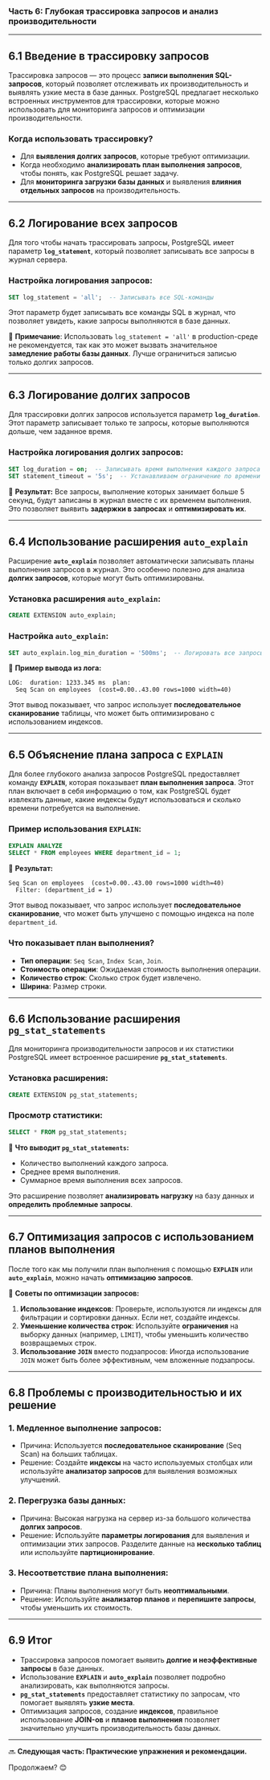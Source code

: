 ### **Часть 6: Глубокая трассировка запросов и анализ производительности**

---

## **6.1 Введение в трассировку запросов**

Трассировка запросов — это процесс **записи выполнения SQL-запросов**, который позволяет отслеживать их производительность и выявлять узкие места в базе данных. PostgreSQL предлагает несколько встроенных инструментов для трассировки, которые можно использовать для мониторинга запросов и оптимизации производительности.

### **Когда использовать трассировку?**

- Для **выявления долгих запросов**, которые требуют оптимизации.
- Когда необходимо **анализировать план выполнения запросов**, чтобы понять, как PostgreSQL решает задачу.
- Для **мониторинга загрузки базы данных** и выявления **влияния отдельных запросов** на производительность.

---

## **6.2 Логирование всех запросов**

Для того чтобы начать трассировать запросы, PostgreSQL имеет параметр **`log_statement`**, который позволяет записывать все запросы в журнал сервера.

### **Настройка логирования запросов:**

```sql
SET log_statement = 'all';  -- Записывать все SQL-команды
```

Этот параметр будет записывать все команды SQL в журнал, что позволяет увидеть, какие запросы выполняются в базе данных.

📌 **Примечание**: Использовать `log_statement = 'all'` в production-среде не рекомендуется, так как это может вызвать значительное **замедление работы базы данных**. Лучше ограничиться записью только долгих запросов.

---

## **6.3 Логирование долгих запросов**

Для трассировки долгих запросов используется параметр **`log_duration`**. Этот параметр записывает только те запросы, которые выполняются дольше, чем заданное время.

### **Настройка логирования долгих запросов:**

```sql
SET log_duration = on;  -- Записывать время выполнения каждого запроса
SET statement_timeout = '5s';  -- Устанавливаем ограничение по времени на выполнение запросов
```

📌 **Результат:** Все запросы, выполнение которых занимает больше 5 секунд, будут записаны в журнал вместе с их временем выполнения. Это позволяет выявить **задержки в запросах** и **оптимизировать их**.

---

## **6.4 Использование расширения `auto_explain`**

Расширение **`auto_explain`** позволяет автоматически записывать планы выполнения запросов в журнал. Это особенно полезно для анализа **долгих запросов**, которые могут быть оптимизированы.

### **Установка расширения `auto_explain`:**

```sql
CREATE EXTENSION auto_explain;
```

### **Настройка `auto_explain`:**

```sql
SET auto_explain.log_min_duration = '500ms';  -- Логировать все запросы, которые выполняются дольше 500 мс
```

📌 **Пример вывода из лога:**

```
LOG:  duration: 1233.345 ms  plan:
  Seq Scan on employees  (cost=0.00..43.00 rows=1000 width=40)
```

Этот вывод показывает, что запрос использует **последовательное сканирование** таблицы, что может быть оптимизировано с использованием индексов.

---

## **6.5 Объяснение плана запроса с `EXPLAIN`**

Для более глубокого анализа запросов PostgreSQL предоставляет команду **`EXPLAIN`**, которая показывает **план выполнения запроса**. Этот план включает в себя информацию о том, как PostgreSQL будет извлекать данные, какие индексы будут использоваться и сколько времени потребуется на выполнение.

### **Пример использования `EXPLAIN`:**

```sql
EXPLAIN ANALYZE
SELECT * FROM employees WHERE department_id = 1;
```

📌 **Результат:**

```
Seq Scan on employees  (cost=0.00..43.00 rows=1000 width=40)
  Filter: (department_id = 1)
```

Этот вывод показывает, что запрос использует **последовательное сканирование**, что может быть улучшено с помощью индекса на поле `department_id`.

### **Что показывает план выполнения?**

- **Тип операции**: `Seq Scan`, `Index Scan`, `Join`.
- **Стоимость операции**: Ожидаемая стоимость выполнения операции.
- **Количество строк**: Сколько строк будет извлечено.
- **Ширина**: Размер строки.

---

## **6.6 Использование расширения `pg_stat_statements`**

Для мониторинга производительности запросов и их статистики PostgreSQL имеет встроенное расширение **`pg_stat_statements`**.

### **Установка расширения:**

```sql
CREATE EXTENSION pg_stat_statements;
```

### **Просмотр статистики:**

```sql
SELECT * FROM pg_stat_statements;
```

📌 **Что выводит `pg_stat_statements`:**

- Количество выполнений каждого запроса.
- Среднее время выполнения.
- Суммарное время выполнения всех запросов.

Это расширение позволяет **анализировать нагрузку** на базу данных и **определить проблемные запросы**.

---

## **6.7 Оптимизация запросов с использованием планов выполнения**

После того как мы получили план выполнения с помощью **`EXPLAIN`** или **`auto_explain`**, можно начать **оптимизацию запросов**.

📌 **Советы по оптимизации запросов:**

1. **Использование индексов**: Проверьте, используются ли индексы для фильтрации и сортировки данных. Если нет, создайте индексы.
2. **Уменьшение количества строк**: Используйте **ограничения** на выборку данных (например, `LIMIT`), чтобы уменьшить количество возвращаемых строк.
3. **Использование `JOIN`** вместо подзапросов: Иногда использование `JOIN` может быть более эффективным, чем вложенные подзапросы.

---

## **6.8 Проблемы с производительностью и их решение**

### **1. Медленное выполнение запросов:**

- Причина: Используется **последовательное сканирование** (Seq Scan) на больших таблицах.
- Решение: Создайте **индексы** на часто используемых столбцах или используйте **анализатор запросов** для выявления возможных улучшений.

### **2. Перегрузка базы данных**:

- Причина: Высокая нагрузка на сервер из-за большого количества **долгих запросов**.
- Решение: Используйте **параметры логирования** для выявления и оптимизации этих запросов. Разделите данные на **несколько таблиц** или используйте **партиционирование**.

### **3. Несоответствие плана выполнения**:

- Причина: Планы выполнения могут быть **неоптимальными**.
- Решение: Используйте **анализатор планов** и **перепишите запросы**, чтобы уменьшить их стоимость.

---

## **6.9 Итог**

- Трассировка запросов помогает выявить **долгие и неэффективные запросы** в базе данных.
- Использование **`EXPLAIN`** и **`auto_explain`** позволяет подробно анализировать, как выполняются запросы.
- **`pg_stat_statements`** предоставляет статистику по запросам, что помогает выявлять **узкие места**.
- Оптимизация запросов, создание **индексов**, правильное использование **JOIN-ов** и **планов выполнения** позволяет значительно улучшить производительность базы данных.

---

🔜 **Следующая часть: Практические упражнения и рекомендации.**

Продолжаем? 😊